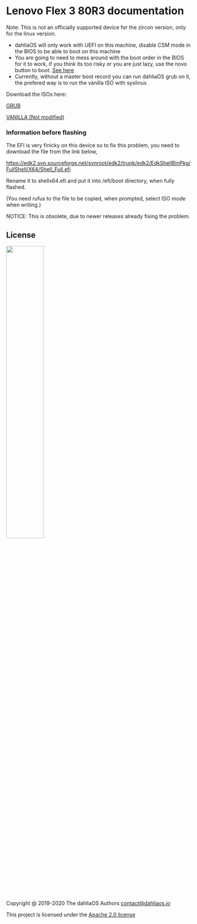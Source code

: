 # Lenovo Flex 3 80R3 documentation

Note: This is not an officially supported device for the zircon version, only for the linux version.

- dahliaOS will only work with UEFI on this machine, disable CSM mode in the BIOS to be able to boot on this machine
- You are going to need to mess around with the boot order in the BIOS for it to work, if you think its too risky or you are just lazy, use the novo button to boot.
[See here](https://support.lenovo.com/ca/en/solutions/ht062552)
- Currently, without a master boot record you can run dahliaOS grub on it, the prefered way is to run the vanilla ISO with syslinux

Download the ISOs here:

[GRUB](https://github.com/HexaOneOfficial/dahliaos/releases)

[VANILLA (Not modified)](https://github.com/dahlia-os/releases/releases)


### Information before flashing

The EFI is very finicky on this device so to fix this problem, you need to download the file from the link below, 

https://edk2.svn.sourceforge.net/svnroot/edk2/trunk/edk2/EdkShellBinPkg/FullShell/X64/Shell_Full.efi

Rename it to shellx64.efi and put it into /efi/boot directory, when fully flashed. 

(You need rufus to the file to be copied, when prompted, select ISO mode when writing.) 

NOTICE: This is obsolete, due to newer releases already fixing the problem. 

## License

<p align="left">
  <img width="45%" src="https://github.com/dahlia-os/brand/blob/master/Logo%20SVGs/dahliaOS%20logo%20with%20text%20(drop%20shadow).svg"
</p>

Copyright @ 2019-2020 The dahliaOS Authors contact@dahliaos.io

This project is licensed under the [Apache 2.0 license](https://github.com/dahlia-os/documentation/blob/master/LICENSE)
